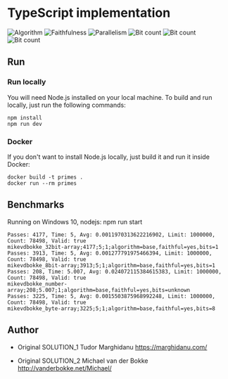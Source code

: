 # TypeScript implementation

![Algorithm](https://img.shields.io/badge/Algorithm-base-green)
![Faithfulness](https://img.shields.io/badge/Faithful-yes-green)
![Parallelism](https://img.shields.io/badge/Parallel-no-green)
![Bit count](https://img.shields.io/badge/Bits-1-green)
![Bit count](https://img.shields.io/badge/Bits-8-yellowgreen)
![Bit count](https://img.shields.io/badge/Bits-unknown-yellowgreen)

## Run

### Run locally

You will need Node.js installed on your local machine. To build and run locally, just run the following commands:

```
npm install
npm run dev
```

### Docker

If you don't want to install Node.js locally, just build it and run it inside Docker:

```
docker build -t primes .
docker run --rm primes
```

## Benchmarks

Running on Windows 10, nodejs:
npm run start

```
Passes: 4177, Time: 5, Avg: 0.0011970313622216902, Limit: 1000000, Count: 78498, Valid: true
mikevdbokke_32bit-array;4177;5;1;algorithm=base,faithful=yes,bits=1
Passes: 3913, Time: 5, Avg: 0.001277791975466394, Limit: 1000000, Count: 78498, Valid: true
mikevdbokke_8bit-array;3913;5;1;algorithm=base,faithful=yes,bits=1
Passes: 208, Time: 5.007, Avg: 0.024072115384615383, Limit: 1000000, Count: 78498, Valid: true
mikevdbokke_number-array;208;5.007;1;algorithm=base,faithful=yes,bits=unknown
Passes: 3225, Time: 5, Avg: 0.0015503875968992248, Limit: 1000000, Count: 78498, Valid: true
mikevdbokke_byte-array;3225;5;1;algorithm=base,faithful=yes,bits=8
```

## Author

- Original SOLUTION_1
Tudor Marghidanu
https://marghidanu.com/

- Original SOLUTION_2
Michael van der Bokke
http://vanderbokke.net/Michael/